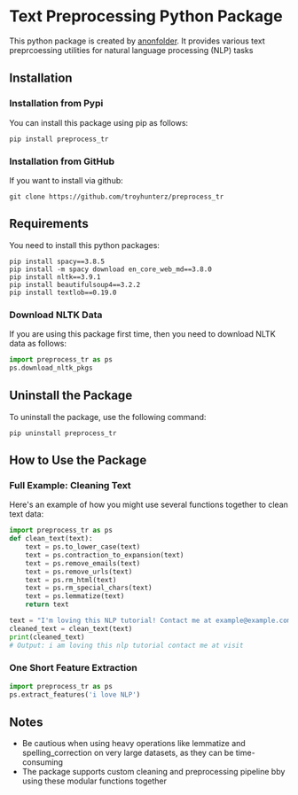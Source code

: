 # Text Preprocessing Python Package
This python package is created by [anonfolder](testfolder.com). It provides various text preprcoessing utilities for natural language processing (NLP) tasks

## Installation
### Installation from Pypi
You can install this package using pip as follows:
```console
pip install preprocess_tr
```

### Installation from GitHub
If you want to install via github:
```console
git clone https://github.com/troyhunterz/preprocess_tr
```

## Requirements
You need to install this python packages:
```console
pip install spacy==3.8.5
pip install -m spacy download en_core_web_md==3.8.0
pip install nltk==3.9.1
pip install beautifulsoup4==3.2.2
pip install textlob==0.19.0
```

### Download NLTK Data
If you are using this package first time, then you need to download NLTK data as follows:
```python
import preprocess_tr as ps
ps.download_nltk_pkgs
```

## Uninstall the Package
To uninstall the package, use the following command:
```console
pip uninstall preprocess_tr
```

## How to Use the Package
### Full Example: Cleaning Text
Here's an example of how you might use several functions together to clean text data:
```python
import preprocess_tr as ps
def clean_text(text):
    text = ps.to_lower_case(text)
    text = ps.contraction_to_expansion(text)
    text = ps.remove_emails(text)
    text = ps.remove_urls(text)
    text = ps.rm_html(text)
    text = ps.rm_special_chars(text)
    text = ps.lemmatize(text)
    return text

text = "I'm loving this NLP tutorial! Contact me at example@example.com. Visit https://example.com."
cleaned_text = clean_text(text)
print(cleaned_text)
# Output: i am loving this nlp tutorial contact me at visit
```

### One Short Feature Extraction
```python
import preprocess_tr as ps
ps.extract_features('i love NLP')
```

## Notes
* Be cautious when using heavy operations like lemmatize and spelling_correction on very large datasets, as they can be time-consuming
* The package supports custom cleaning and preprocessing pipeline bby using these modular functions together